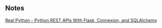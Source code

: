 ## Notes

[Real Python - Python REST APIs With Flask, Connexion, and SQLAlchemy](https://realpython.com/flask-connexion-rest-api/)
